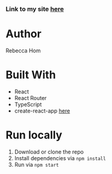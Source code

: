 ### Link to my site [here](https://rebeccahom.github.io)

# Author
Rebecca Hom

# Built With
* React
* React Router
* TypeScript
* create-react-app [here](https://github.com/wmonk/create-react-app-typescript)

# Run locally
1. Download or clone the repo
2. Install dependencies via `npm install`
3. Run via `npm start`